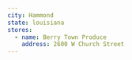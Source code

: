 ```yaml
---
city: Hammond
state: louisiana
stores:
  - name: Berry Town Produce
    address: 2600 W Church Street
---
```

